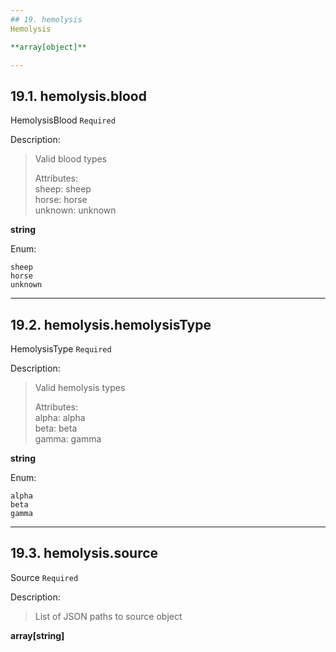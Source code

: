 ```yaml
---
## 19. hemolysis
Hemolysis  

**array[object]**

---
```

## 19.1. hemolysis.blood
HemolysisBlood  `Required`

Description:
> Valid blood types  
>
> Attributes:  
>     sheep: sheep  
>     horse: horse  
>     unknown: unknown  

**string**

Enum:

	sheep
	horse
	unknown

---
## 19.2. hemolysis.hemolysisType
HemolysisType  `Required`

Description:
> Valid hemolysis types  
>
> Attributes:  
>     alpha: alpha  
>     beta: beta  
>     gamma: gamma  

**string**

Enum:

	alpha
	beta
	gamma

---
## 19.3. hemolysis.source
Source  `Required`

Description:
> List of JSON paths to source object  

**array[string]**
